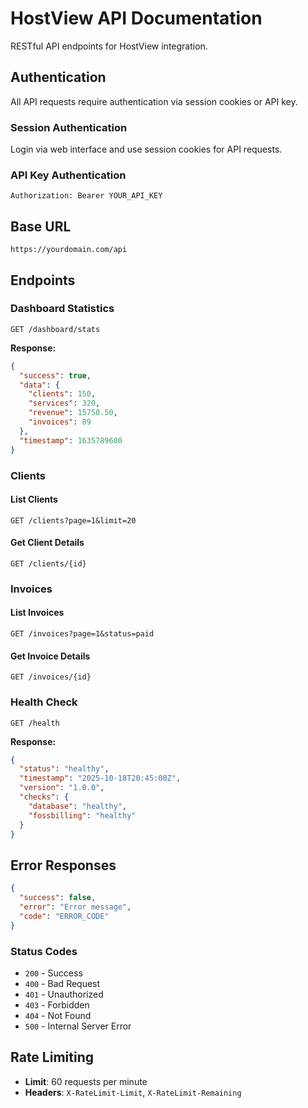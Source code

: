 # HostView API Documentation

RESTful API endpoints for HostView integration.

## Authentication

All API requests require authentication via session cookies or API key.

### Session Authentication
Login via web interface and use session cookies for API requests.

### API Key Authentication
```http
Authorization: Bearer YOUR_API_KEY
```

## Base URL
```
https://yourdomain.com/api
```

## Endpoints

### Dashboard Statistics
```http
GET /dashboard/stats
```

**Response:**
```json
{
  "success": true,
  "data": {
    "clients": 150,
    "services": 320,
    "revenue": 15750.50,
    "invoices": 89
  },
  "timestamp": 1635789600
}
```

### Clients

#### List Clients
```http
GET /clients?page=1&limit=20
```

#### Get Client Details
```http
GET /clients/{id}
```

### Invoices

#### List Invoices
```http
GET /invoices?page=1&status=paid
```

#### Get Invoice Details
```http
GET /invoices/{id}
```

### Health Check
```http
GET /health
```

**Response:**
```json
{
  "status": "healthy",
  "timestamp": "2025-10-18T20:45:00Z",
  "version": "1.0.0",
  "checks": {
    "database": "healthy",
    "fossbilling": "healthy"
  }
}
```

## Error Responses

```json
{
  "success": false,
  "error": "Error message",
  "code": "ERROR_CODE"
}
```

### Status Codes
- `200` - Success
- `400` - Bad Request
- `401` - Unauthorized
- `403` - Forbidden
- `404` - Not Found
- `500` - Internal Server Error

## Rate Limiting

- **Limit**: 60 requests per minute
- **Headers**: `X-RateLimit-Limit`, `X-RateLimit-Remaining`